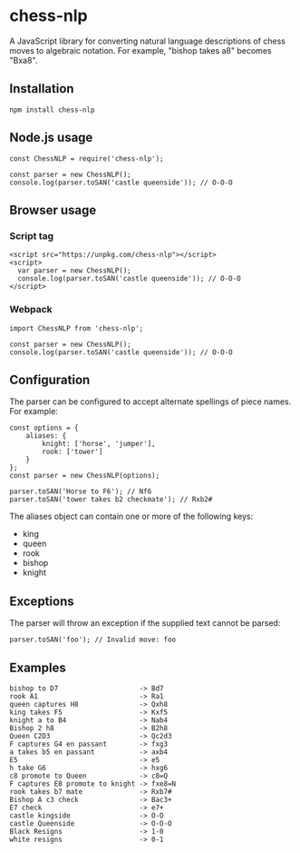 # chess-nlp

A JavaScript library for converting natural language descriptions of chess moves
to algebraic notation. For example, "bishop takes a8" becomes "Bxa8".

## Installation

    npm install chess-nlp

## Node.js usage

    const ChessNLP = require('chess-nlp');

    const parser = new ChessNLP();
    console.log(parser.toSAN('castle queenside')); // O-O-O

## Browser usage

### Script tag

    <script src="https://unpkg.com/chess-nlp"></script>
    <script>
      var parser = new ChessNLP();
      console.log(parser.toSAN('castle queenside')); // O-O-O
    </script>

### Webpack

    import ChessNLP from 'chess-nlp';

    const parser = new ChessNLP();
    console.log(parser.toSAN('castle queenside')); // O-O-O

## Configuration

The parser can be configured to accept alternate spellings of piece names. For
example:

    const options = {
        aliases: {
            knight: ['horse', 'jumper'],
            rook: ['tower']
        }
    };
    const parser = new ChessNLP(options);

    parser.toSAN('Horse to F6'); // Nf6
    parser.toSAN('tower takes b2 checkmate'); // Rxb2#

The aliases object can contain one or more of the following keys:

* king
* queen
* rook
* bishop
* knight

## Exceptions

The parser will throw an exception if the supplied text cannot be parsed:

    parser.toSAN('foo'); // Invalid move: foo

## Examples

    bishop to D7                    -> Bd7
    rook A1                         -> Ra1
    queen captures H8               -> Qxh8
    king takes F5                   -> Kxf5
    knight a to B4                  -> Nab4
    Bishop 2 h8                     -> B2h8
    Queen C2D3                      -> Qc2d3
    F captures G4 en passant        -> fxg3
    a takes b5 en passant           -> axb4
    E5                              -> e5
    h take G6                       -> hxg6
    c8 promote to Queen             -> c8=Q
    F captures E8 promote to knight -> fxe8=N
    rook takes b7 mate              -> Rxb7#
    Bishop A c3 check               -> Bac3+
    E7 check                        -> e7+
    castle kingside                 -> O-O
    castle Queenside                -> O-O-O
    Black Resigns                   -> 1-0
    white resigns                   -> 0-1
